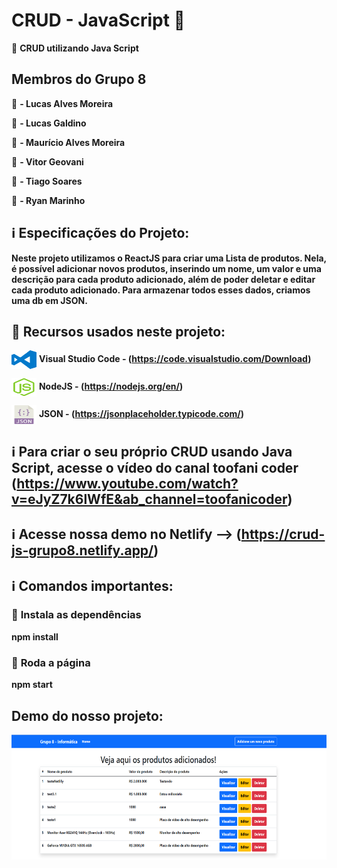 # CRUD - JavaScript :file_folder:
:bookmark_tabs: **CRUD utilizando Java Script**

## Membros do Grupo 8

:boy: **- Lucas Alves Moreira**

:boy: **- Lucas Galdino**

:boy: **- Maurício Alves Moreira**

:boy: **- Vitor Geovani**

:boy: **- Tiago Soares**

:boy: **- Ryan Marinho**

## :information_source: Especificações do Projeto:

**Neste projeto utilizamos o ReactJS para criar uma Lista de produtos. Nela, é possível adicionar novos produtos, inserindo um nome, um valor e uma descrição para cada produto adicionado, além de poder deletar e editar cada produto adicionado. Para armazenar todos esses dados, criamos uma db em JSON.**

## 📌 Recursos usados neste projeto: 

<img align="center" alt="icon-js" height="30" width="40" src="icons/visual-studio-code-logo-svg-vector.svg" style="max-width:100%;"></img> **Visual Studio Code -  (https://code.visualstudio.com/Download)**

<img align="center" alt="icon-js" height="30" width="40" src="https://raw.githubusercontent.com/devicons/devicon/master/icons/nodejs/nodejs-original.svg" style="max-width:100%;"></img> **NodeJS - (https://nodejs.org/en/)**

<img align="center" alt="icon-js" height="30" width="40" src="icons/json-file.svg" style="max-width:100%;"></img> **JSON - (https://jsonplaceholder.typicode.com/)**


## :information_source: **Para criar o seu próprio CRUD usando Java Script, acesse o vídeo do canal toofani coder (https://www.youtube.com/watch?v=eJyZ7k6lWfE&ab_channel=toofanicoder)**

## :information_source: **Acesse nossa demo no Netlify --> (https://crud-js-grupo8.netlify.app/)**

## :information_source: **Comandos importantes:**
### 📍 **Instala as dependências**
**npm install**

### 📍 **Roda a página**
**npm start**

## **Demo do nosso projeto:**

<p align="left">
  <img height="200" width"200" src="demo.png">
  </p>
